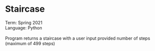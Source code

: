 # Staircase
Term: Spring 2021</br>
Language: Python</br></br>
Program returns a staircase with a user input provided number of steps (maximum of 499 steps)
